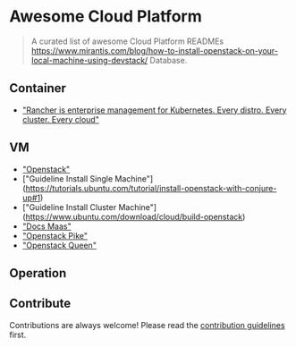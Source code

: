 
# Awesome Cloud Platform 
> A curated list of awesome Cloud Platform  READMEs
https://www.mirantis.com/blog/how-to-install-openstack-on-your-local-machine-using-devstack/
Database.



## Container

- ["Rancher is enterprise management for Kubernetes. Every distro. Every cluster. Every cloud"](https://rancher.com/) 

## VM

- ["Openstack"](https://docs.openstack.org/mitaka/install-guide-ubuntu/)
- ["Guideline Install Single Machine"] (https://tutorials.ubuntu.com/tutorial/install-openstack-with-conjure-up#1)
- ["Guideline Install Cluster Machine"] (https://www.ubuntu.com/download/cloud/build-openstack)
- ["Docs Maas"](https://docs.maas.io/2.3/en)
- ["Openstack Pike"](https://www.server-world.info/en/note?os=Ubuntu_16.04&p=openstack_pike2&f=1)
- ["Openstack Queen"](https://www.server-world.info/en/note?os=Ubuntu_16.04&p=openstack_queens&f=1)

## Operation



## Contribute

Contributions are always welcome!
Please read the [contribution guidelines](contributing.md) first.
